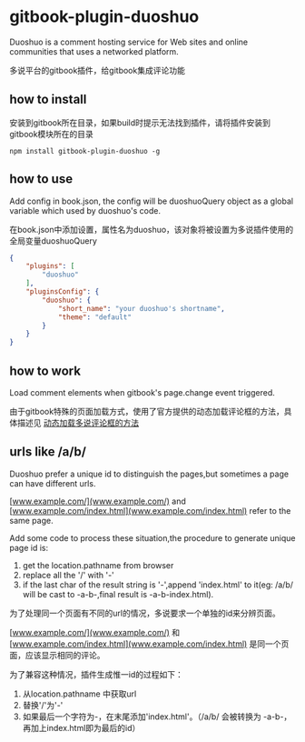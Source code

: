 gitbook-plugin-duoshuo
======================

Duoshuo is a comment hosting service for Web sites and online communities that uses a networked platform.

多说平台的gitbook插件，给gitbook集成评论功能

how to install
--------------

安装到gitbook所在目录，如果build时提示无法找到插件，请将插件安装到gitbook模块所在的目录

```shell
npm install gitbook-plugin-duoshuo -g
```

how to use
----------

Add config in book.json, the config will be duoshuoQuery object as a global variable which used by duoshuo's code.

在book.json中添加设置，属性名为duoshuo，该对象将被设置为多说插件使用的全局变量duoshuoQuery

```json
{
    "plugins": [
        "duoshuo"
    ],
    "pluginsConfig": {
        "duoshuo": {
            "short_name": "your duoshuo's shortname",
            "theme": "default"
        }
    }
}
```

how to work
-----------

Load comment elements when gitbook's page.change event triggered.

由于gitbook特殊的页面加载方式，使用了官方提供的动态加载评论框的方法，具体描述见 [动态加载多说评论框的方法](http://dev.duoshuo.com/docs/50b344447f32d30066000147)

urls like /a/b/
--------------

Duoshuo prefer a unique id to distinguish the pages,but sometimes a page can have different urls.

[www.example.com/](www.example.com/) and [www.example.com/index.html](www.example.com/index.html) refer to the same page.

Add some code to process these situation,the procedure to generate unique page id is:

1. get the location.pathname from browser
1. replace all the '/' with '-'
1. if the last char of the result string is '-',append 'index.html' to it(eg: /a/b/ will be cast to -a-b-,final result is -a-b-index.html).

为了处理同一个页面有不同的url的情况，多说要求一个单独的id来分辨页面。

[www.example.com/](www.example.com/) 和 [www.example.com/index.html](www.example.com/index.html) 是同一个页面，应该显示相同的评论。

为了兼容这种情况，插件生成惟一id的过程如下：

1. 从location.pathname 中获取url
1. 替换'/'为'-'
1. 如果最后一个字符为-，在末尾添加'index.html'。（/a/b/ 会被转换为 -a-b-，再加上index.html即为最后的id）
